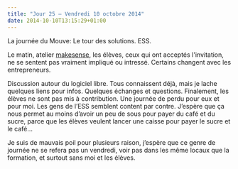 ```yaml
---
title: "Jour 25 — Vendredi 10 octobre 2014"
date: 2014-10-10T13:15:29+01:00
---
```


La journée du Mouve: Le tour des solutions. ESS.

Le matin, atelier [makesense](https://www.makesense.org/), les élèves, ceux qui
ont acceptés l'invitation, ne se sentent pas vraiment impliqué ou intressé.
Certains changent avec les entrepreneurs.

Discussion autour du logiciel libre. Tous connaissent déjà, mais je lache
quelques liens pour infos. Quelques échanges et questions.  Finalement, les
élèves ne sont pas mis à contribution. Une journée de perdu pour eux et pour
moi. Les gens de l’ESS semblent content par contre. J’espère que ça nous permet
au moins d’avoir un peu de sous pour payer du café et du sucre, parce que les
élèves veulent lancer une caisse pour payer le sucre et le café…

Je suis de mauvais poil pour plusieurs raison, j’espère que ce genre de journée
ne se refera pas un vendredi, voir pas dans les même locaux que la formation,
et surtout sans moi et les élèves.
